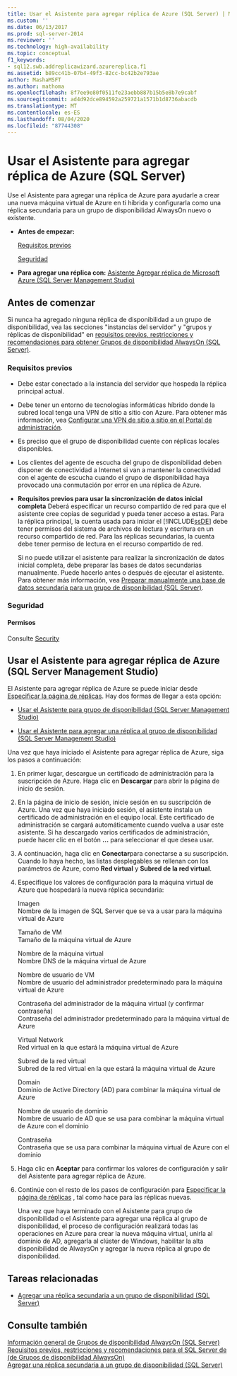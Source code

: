 ```yaml
---
title: Usar el Asistente para agregar réplica de Azure (SQL Server) | Microsoft Docs
ms.custom: ''
ms.date: 06/13/2017
ms.prod: sql-server-2014
ms.reviewer: ''
ms.technology: high-availability
ms.topic: conceptual
f1_keywords:
- sql12.swb.addreplicawizard.azurereplica.f1
ms.assetid: b89cc41b-07b4-49f3-82cc-bc42b2e793ae
author: MashaMSFT
ms.author: mathoma
ms.openlocfilehash: 8f7ee9e80f0511fe23aebb887b15b5e8b7e9cabf
ms.sourcegitcommit: ad4d92dce894592a259721a1571b1d8736abacdb
ms.translationtype: MT
ms.contentlocale: es-ES
ms.lasthandoff: 08/04/2020
ms.locfileid: "87744308"
---
```

# <a name="use-the-add-azure-replica-wizard-sql-server"></a>Usar el Asistente para agregar réplica de Azure (SQL Server)
  Use el Asistente para agregar una réplica de Azure para ayudarle a crear una nueva máquina virtual de Azure en ti híbrida y configurarla como una réplica secundaria para un grupo de disponibilidad AlwaysOn nuevo o existente.  
  
-   **Antes de empezar:**  
  
     [Requisitos previos](#Prerequisites)  
  
     [Seguridad](#Security)  
  
-   **Para agregar una réplica con:**  [Asistente Agregar réplica de Microsoft Azure (SQL Server Management Studio)](#SSMSProcedure)  
  
##  <a name="before-you-begin"></a><a name="BeforeYouBegin"></a> Antes de comenzar  
 Si nunca ha agregado ninguna réplica de disponibilidad a un grupo de disponibilidad, vea las secciones "instancias del servidor" y "grupos y réplicas de disponibilidad" en [requisitos previos, restricciones y recomendaciones para obtener Grupos de disponibilidad AlwaysOn &#40;SQL Server&#41;](prereqs-restrictions-recommendations-always-on-availability.md).  
  
###  <a name="prerequisites"></a><a name="Prerequisites"></a> Requisitos previos  
  
-   Debe estar conectado a la instancia del servidor que hospeda la réplica principal actual.  
  
-   Debe tener un entorno de tecnologías informáticas híbrido donde la subred local tenga una VPN de sitio a sitio con Azure. Para obtener más información, vea [Configurar una VPN de sitio a sitio en el Portal de administración](https://azure.microsoft.com/documentation/articles/vpn-gateway-site-to-site-create).  
  
-   Es preciso que el grupo de disponibilidad cuente con réplicas locales disponibles.  
  
-   Los clientes del agente de escucha del grupo de disponibilidad deben disponer de conectividad a Internet si van a mantener la conectividad con el agente de escucha cuando el grupo de disponibilidad haya provocado una conmutación por error en una réplica de Azure.  
  
-   **Requisitos previos para usar la sincronización de datos inicial completa** Deberá especificar un recurso compartido de red para que el asistente cree copias de seguridad y pueda tener acceso a estas. Para la réplica principal, la cuenta usada para iniciar el [!INCLUDE[ssDE](../../../includes/ssde-md.md)] debe tener permisos del sistema de archivos de lectura y escritura en un recurso compartido de red. Para las réplicas secundarias, la cuenta debe tener permiso de lectura en el recurso compartido de red.  
  
     Si no puede utilizar el asistente para realizar la sincronización de datos inicial completa, debe preparar las bases de datos secundarias manualmente. Puede hacerlo antes o después de ejecutar el asistente. Para obtener más información, vea [Preparar manualmente una base de datos secundaria para un grupo de disponibilidad &#40;SQL Server&#41;](manually-prepare-a-secondary-database-for-an-availability-group-sql-server.md).  
  
###  <a name="security"></a><a name="Security"></a> Seguridad  
  
####  <a name="permissions"></a><a name="Permissions"></a> Permisos  
 Consulte [Security](use-the-add-replica-to-availability-group-wizard-sql-server-management-studio.md#Security)  
  
##  <a name="using-the-add-azure-replica-wizard-sql-server-management-studio"></a><a name="SSMSProcedure"></a> Usar el Asistente para agregar réplica de Azure (SQL Server Management Studio)  
 El Asistente para agregar réplica de Azure se puede iniciar desde [Especificar la página de réplicas](specify-replicas-page-new-availability-group-wizard-add-replica-wizard.md). Hay dos formas de llegar a esta opción:  
  
-   [Usar el Asistente para grupo de disponibilidad &#40;SQL Server Management Studio&#41;](use-the-availability-group-wizard-sql-server-management-studio.md)  
  
-   [Usar el Asistente para agregar una réplica al grupo de disponibilidad &#40;SQL Server Management Studio&#41;](use-the-add-replica-to-availability-group-wizard-sql-server-management-studio.md)  
  
 Una vez que haya iniciado el Asistente para agregar réplica de Azure, siga los pasos a continuación:  
  
1.  En primer lugar, descargue un certificado de administración para la suscripción de Azure. Haga clic en **Descargar** para abrir la página de inicio de sesión.  
  
2.  En la página de inicio de sesión, inicie sesión en su suscripción de Azure. Una vez que haya iniciado sesión, el asistente instala un certificado de administración en el equipo local. Este certificado de administración se cargará automáticamente cuando vuelva a usar este asistente. Si ha descargado varios certificados de administración, puede hacer clic en el botón **...** para seleccionar el que desea usar.  
  
3.  A continuación, haga clic en **Conectar**para conectarse a su suscripción. Cuando lo haya hecho, las listas desplegables se rellenan con los parámetros de Azure, como **Red virtual** y **Subred de la red virtual**.  
  
4.  Especifique los valores de configuración para la máquina virtual de Azure que hospedará la nueva réplica secundaria:  
  
     Imagen  
     Nombre de la imagen de SQL Server que se va a usar para la máquina virtual de Azure  
  
     Tamaño de VM  
     Tamaño de la máquina virtual de Azure  
  
     Nombre de la máquina virtual  
     Nombre DNS de la máquina virtual de Azure  
  
     Nombre de usuario de VM  
     Nombre de usuario del administrador predeterminado para la máquina virtual de Azure  
  
     Contraseña del administrador de la máquina virtual (y confirmar contraseña)  
     Contraseña del administrador predeterminado para la máquina virtual de Azure  
  
     Virtual Network  
     Red virtual en la que estará la máquina virtual de Azure  
  
     Subred de la red virtual  
     Subred de la red virtual en la que estará la máquina virtual de Azure  
  
     Domain  
     Dominio de Active Directory (AD) para combinar la máquina virtual de Azure  
  
     Nombre de usuario de dominio  
     Nombre de usuario de AD que se usa para combinar la máquina virtual de Azure con el dominio  
  
     Contraseña  
     Contraseña que se usa para combinar la máquina virtual de Azure con el dominio  
  
5.  Haga clic en **Aceptar** para confirmar los valores de configuración y salir del Asistente para agregar réplica de Azure.  
  
6.  Continúe con el resto de los pasos de configuración para [Especificar la página de réplicas](specify-replicas-page-new-availability-group-wizard-add-replica-wizard.md) , tal como hace para las réplicas nuevas.  
  
     Una vez que haya terminado con el Asistente para grupo de disponibilidad o el Asistente para agregar una réplica al grupo de disponibilidad, el proceso de configuración realizará todas las operaciones en Azure para crear la nueva máquina virtual, unirla al dominio de AD, agregarla al clúster de Windows, habilitar la alta disponibilidad de AlwaysOn y agregar la nueva réplica al grupo de disponibilidad.  
  
##  <a name="related-tasks"></a><a name="RelatedTasks"></a> Tareas relacionadas  
  
-   [Agregar una réplica secundaria a un grupo de disponibilidad &#40;SQL Server&#41;](add-a-secondary-replica-to-an-availability-group-sql-server.md)  
  
## <a name="see-also"></a>Consulte también  
 [Información general de Grupos de disponibilidad AlwaysOn &#40;SQL Server&#41;](overview-of-always-on-availability-groups-sql-server.md)   
 [Requisitos previos, restricciones y recomendaciones para el SQL Server de &#40;de Grupos de disponibilidad AlwaysOn&#41;](prereqs-restrictions-recommendations-always-on-availability.md)   
 [Agregar una réplica secundaria a un grupo de disponibilidad &#40;SQL Server&#41;](add-a-secondary-replica-to-an-availability-group-sql-server.md)  
  
  
